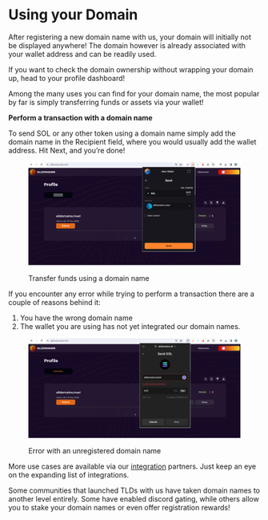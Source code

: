 # Using your Domain

After registering a new domain name with us, your domain will initially not be displayed anywhere! The domain however is already associated with your wallet address and can be readily used.

If you want to check the domain ownership without wrapping your domain up, head to your profile dashboard!

Among the many uses you can find for your domain name, the most popular by far is simply transferring funds or assets via your wallet!



**Perform a transaction with a domain name**

To send SOL or any other token using a domain name simply add the domain name in the Recipient field, where you would usually add the wallet address. Hit Next, and you’re done!

<figure><img src="../.gitbook/assets/image (3).png" alt=""><figcaption><p>Transfer funds using a domain name</p></figcaption></figure>

If you encounter any error while trying to perform a transaction there are a couple of reasons behind it:

1. You have the wrong domain name
2. The wallet you are using has not yet integrated our domain names.

<figure><img src="../.gitbook/assets/image (4).png" alt=""><figcaption><p>Error with an unregistered domain name</p></figcaption></figure>

More use cases are available via our [integration](../developer-guide/integrations.md) partners. Just keep an eye on the expanding list of integrations.

Some communities that launched TLDs with us have taken domain names to another level entirely. Some have enabled discord gating, while others allow you to stake your domain names or even offer registration rewards!
